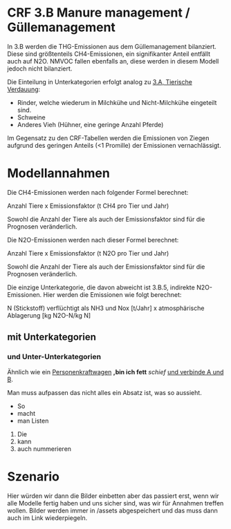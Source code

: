 # CRF 3.B Manure management / Güllemanagement

In 3.B werden die THG-Emissionen aus dem Güllemanagement bilanziert. Diese sind größtenteils CH4-Emissionen, ein signifikanter Anteil entfällt auch auf N2O. NMVOC fallen ebenfalls an, diese werden in diesem Modell jedoch nicht bilanziert.

Die Einteilung in Unterkategorien erfolgt analog zu [3.A, Tierische Verdauung](CRF3A.md):
* Rinder, welche wiederum in Milchkühe und Nicht-Milchkühe eingeteilt sind. 
* Schweine
* Anderes Vieh (Hühner, eine geringe Anzahl Pferde) 

Im Gegensatz zu den CRF-Tabellen werden die Emissionen von Ziegen aufgrund des geringen Anteils (<1 Promille) der Emissionen vernachlässigt.

# Modellannahmen
Die CH4-Emissionen werden nach folgender Formel berechnet:

Anzahl Tiere x Emissionsfaktor (t CH4 pro Tier und Jahr)

Sowohl die Anzahl der Tiere als auch der Emissionsfaktor sind für die Prognosen veränderlich.

Die N2O-Emissionen werden nach dieser Formel berechnet:

Anzahl Tiere x Emissionsfaktor (t N2O pro Tier und Jahr)

Sowohl die Anzahl der Tiere als auch der Emissionsfaktor sind für die Prognosen veränderlich.

Die einzige Unterkategorie, die davon abweicht ist 3.B.5, indirekte N2O-Emissionen.
Hier werden die Emissionen wie folgt berechnet:

N (Stickstoff) verflüchtigt als NH3 und Nox [t/Jahr] x atmosphärische Ablagerung [kg N2O-N/kg N]

## mit Unterkategorien
### und Unter-Unterkategorien

Ähnlich wie ein [Personenkraftwagen](CRF1A3bPWK.md)
**,bin ich fett** _schief_ [und verbinde A und B](https://app.element.io/germanzero.de).

Man muss aufpassen
das nicht alles ein Absatz ist,
was so aussieht.

* So
* macht
* man Listen

1. Die
2. kann
3. auch nummerieren


# Szenario

Hier würden wir dann die Bilder einbetten aber das passiert erst, wenn wir alle Modelle fertig haben und uns sicher sind,
was wir für Annahmen treffen wollen. Bilder werden immer in /assets abgespeichert und das muss dann auch im Link wiederpiegeln.



